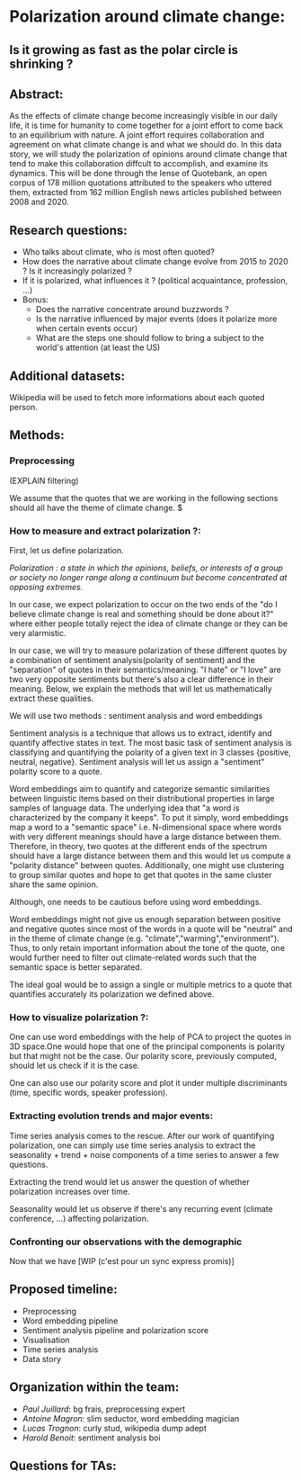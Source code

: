 # Polarization around climate change: 
## Is it growing as fast as the polar circle is shrinking ? 

## Abstract:
As the effects of climate change become increasingly visible in our daily life, it is time for humanity to come together for a joint effort to come back to an equilibrium with nature. A joint effort requires collaboration and agreement on what climate change is and what we should do. In this data story, we will study the polarization of opinions around climate change that tend to make this collaboration diffcult to accomplish, and examine its dynamics. This will be done through the lense of Quotebank, an open corpus of 178 million quotations
attributed to the speakers who uttered them, extracted from 162 million English news articles published between 2008 and 2020.



## Research questions:

- Who talks about climate, who is most often quoted?
- How does the narrative about climate change evolve from 2015 to 2020 ? Is it increasingly polarized ? 
- If it is polarized, what influences it ? (political acquaintance, profession, ...) 
- Bonus:
    - Does the narrative concentrate around buzzwords ?
    - Is the narrative influenced by major events (does it polarize more when certain events occur)
    - What are the steps one should follow to bring a subject to the world's attention (at least the US)

## Additional datasets:
Wikipedia will be used to fetch more informations about each quoted person.

## Methods:

### Preprocessing

(EXPLAIN filtering)

We assume that the quotes that we are working in the following sections should all have the theme of climate change. $

### How to measure and extract polarization ?:

First, let us define polarization.

*Polarization : a state in which the opinions, beliefs, or interests of a group or society no longer range along a continuum but become concentrated at opposing extremes.*

In our case, we expect polarization to occur on the two ends of the "do I believe climate change is real and something should be done about it?" where either people totally reject the idea of climate change or they can be very alarmistic. 

In our case, we will try to measure polarization of these different quotes by a combination of sentiment analysis(polarity of sentiment) and the "separation" of quotes in their semantics/meaning. "I hate" or "I love" are two very opposite sentiments but there's also a clear difference in their meaning. Below, we explain the methods that will let us mathematically extract these qualities.


 We will use two methods : sentiment analysis and word embeddings

Sentiment analysis is a technique that allows us to extract, identify and quantify affective states in text. The most basic task of sentiment analysis is classifying and quantifying the polarity of a given text in 3 classes {positive, neutral, negative}. Sentiment analysis will let us assign a "sentiment" polarity score to a quote.

 Word embeddings aim to quantify and categorize semantic similarities between linguistic items based on their distributional properties in large samples of language data. The underlying idea that "a word is characterized by the company it keeps". To put it simply, word embeddings map a word to a "semantic space" i.e. N-dimensional space where words with very different meanings should have a large distance between them. Therefore, in theory, two quotes at the different ends of the spectrum should have a large distance between them and this would let us compute a "polarity distance" between quotes. Additionally, one might use clustering to group similar quotes and hope to get that quotes in the same cluster share the same opinion.

 Although, one needs to be cautious before using word embeddings.

Word embeddings might not give us enough separation between positive and negative quotes since most of the words in a quote will be "neutral" and in the theme of climate change (e.g. "climate","warming","environment"). Thus, to only retain important information about the tone of the quote, one would further need to filter out climate-related words such that the semantic space is better separated.


The ideal goal would be to assign a single or multiple metrics to a quote that quantifies accurately its polarization we defined above.

### How to visualize polarization ?:

One can use word embeddings with the help of PCA to project the quotes in 3D space.One would hope that one of the principal components is polarity but that might not be the case. Our polarity score, previously computed, should let us check if it is the case.

One can also use our polarity score and plot it under multiple discriminants (time, specific words, speaker profession).

### Extracting evolution trends and major events:

Time series analysis comes to the rescue. After our work of quantifying polarization, one can simply use time series analysis to extract the seasonality + trend + noise components of a time series to answer a few questions.

Extracting the trend would let us answer the question of whether polarization increases over time.

Seasonality would let us observe if there's any recurring event (climate conference, ...) affecting polarization.

### Confronting our observations with the demographic

Now that we have [WIP (c'est pour un sync express promis)]


## Proposed timeline:

- Preprocessing 
- Word embedding pipeline
- Sentiment analysis pipeline and polarization score
- Visualisation
- Time series analysis
- Data story

## Organization within the team:

- *Paul Juillard*: bg frais, preprocessing expert
- *Antoine Magron*: slim seductor, word embedding magician
- *Lucas Trognon*: curly stud, wikipedia dump adept
- *Harold Benoit*: sentiment analysis boi


## Questions for TAs:


